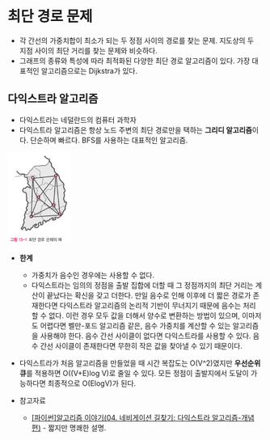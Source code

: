 # 최단 경로 문제

- 각 간선의 가중치합이 최소가 되는 두 정점 사이의 경로를 찾는 문제. 지도상의 두 지점 사이의 최단 거리를 찾는 문제와 비슷하다.
- 그래프의 종류와 특성에 따라 최적화된 다양한 최단 경로 알고리즘이 있다. 가장 대표적인 알고리즘으로는 Dijkstra가 있다.

## 다익스트라 알고리즘

- 다익스트라는 네덜란드의 컴퓨터 과학자
- 다익스트라 알고리즘은 항상 노드 주변의 최단 경로만을 택하는 **그리디 알고리즘**이다. 단순하며 빠르다. BFS를 사용하는 대표적인 알고리즘.

<img src="image.png" width="25%"/>

- **한계**

  - 가중치가 음수인 경우에는 사용할 수 없다.
  - 다익스트라는 임의의 정점을 출발 집합에 더할 때 그 정점까지의 최단 거리는 계산이 끝났다는 확신을 갖고 더한다.
    만일 음수로 인해 이후에 더 짧은 경로가 존재한다면 다익스트라 알고리즘의 논리적 기반이 무너지기 때문에 음수는 처리할 수 없다.
    이런 경우 모두 값을 더해서 양수로 변환하는 방법이 있으며, 이마저도 어렵다면 벨만-포드 알고리즘 같은, 음수 가중치를 계산할 수 있는 알고리즘을 사용해야 한다. 
  음수 간선 사이클이 없다면 다익스트라를 사용할 수 있다. 음수 간선 사이클이 존재한다면 무한히 작은 값을 찾아낼 수 있기 때문이다.

- 다익스트라가 처음 알고리즘을 만들었을 때 시간 복잡도는 O(V^2)였지만 **우선순위 큐**를 적용하면 O((V+E)log V)로 줄일 수 있다.
  모든 정점이 출발지에서 도달이 가능하다면 최종적으로 O(ElogV)가 된다.

- 참고자료
  - [[파이썬]알고리즘 이야기(04. 네비게이션 길찾기: 다익스트라 알고리즘-개념편)](https://youtu.be/qaiuC3Q73-M?si=cLXQZIk7ddSD_Kv2) - 짧지만 명쾌한 설명.
